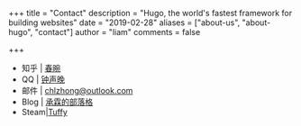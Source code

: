 +++
title = "Contact"
description = "Hugo, the world's fastest framework for building websites"
date = "2019-02-28"
aliases = ["about-us", "about-hugo", "contact"]
author = "liam"
comments = false

+++

- 知乎 | [春晼](https://www.zhihu.com/people/zhongcl-jiang)
- QQ   | [钟声晚](tencent://message/?uin=545659205&Site=&Menu=yes)
- 邮件 | [chlzhong@outlook.com](mailto:chlzhong@outlook.com)
- Blog | [承霖的部落格](https://liam-zhong.github.io/)
- Steam|[Tuffy](https://steamcommunity.com/profiles/76561199395884361/)